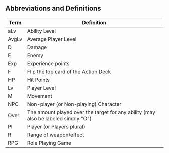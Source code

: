 ## Abbreviations and Definitions

| Term | Definition |
| ---- | ---------- |
| aLv | Ability Level |
| AvgLv | Average Player Level |
| D | Damage |
| E | Enemy |
| Exp | Experience points |
| F | Flip the top card of the Action Deck |
| HP | Hit Points |
| Lv | Player Level |
| M | Movement |
| NPC | Non-player (or Non-playing) Character |
| Over | The amount played over the target for any ability (may also be labeled simply "O") |
| Pl | Player (or Players plural) |
| R | Range of weapon/effect |
| RPG | Role Playing Game |
